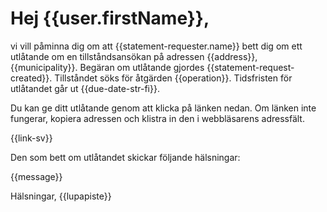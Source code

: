 # Hej {{user.firstName}},

vi vill p&aring;minna dig om att {{statement-requester.name}} bett dig om ett utl&aring;tande om en tillst&aring;ndsans&ouml;kan p&aring; adressen {{address}}, {{municipality}}. Beg&auml;ran om utl&aring;tande gjordes {{statement-request-created}}. Tillst&aring;ndet s&ouml;ks f&ouml;r &aring;tg&auml;rden {{operation}}. Tidsfristen f&ouml;r utl&aring;tandet g&aring;r ut {{due-date-str-fi}}.

Du kan ge ditt utl&aring;tande genom att klicka p&aring; l&auml;nken nedan. Om l&auml;nken inte fungerar, kopiera adressen och klistra in den i webbl&auml;sarens adressf&auml;lt.

{{link-sv}}

Den som bett om utl&aring;tandet skickar f&ouml;ljande h&auml;lsningar:

{{message}}

H&auml;lsningar,
{{lupapiste}}